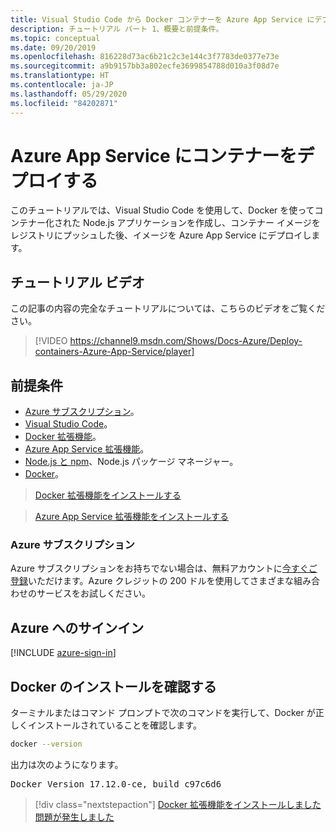 ```yaml
---
title: Visual Studio Code から Docker コンテナーを Azure App Service にデプロイする
description: チュートリアル パート 1、概要と前提条件。
ms.topic: conceptual
ms.date: 09/20/2019
ms.openlocfilehash: 816228d73ac6b21c2c3e144c3f7783de0377e73e
ms.sourcegitcommit: a9b9157bb3a802ecfe3699854788d010a3f08d7e
ms.translationtype: HT
ms.contentlocale: ja-JP
ms.lasthandoff: 05/29/2020
ms.locfileid: "84202871"
---
```

# <a name="deploy-containers-to-azure-app-service"></a>Azure App Service にコンテナーをデプロイする

このチュートリアルでは、Visual Studio Code を使用して、Docker を使ってコンテナー化された Node.js アプリケーションを作成し、コンテナー イメージをレジストリにプッシュした後、イメージを Azure App Service にデプロイします。

## <a name="walkthrough-video"></a>チュートリアル ビデオ

この記事の内容の完全なチュートリアルについては、こちらのビデオをご覧ください。

> [!VIDEO https://channel9.msdn.com/Shows/Docs-Azure/Deploy-containers-Azure-App-Service/player]

## <a name="prerequisites"></a>前提条件

- [Azure サブスクリプション](#azure-subscription)。
- [Visual Studio Code](https://code.visualstudio.com/)。
- [Docker 拡張機能](https://marketplace.visualstudio.com/items?itemName=ms-azuretools.vscode-docker)。
- [Azure App Service 拡張機能](https://marketplace.visualstudio.com/items?itemName=ms-azuretools.vscode-azureappservice)。
- [Node.js と npm](https://nodejs.org/en/download)、Node.js パッケージ マネージャー。
- [Docker](https://www.docker.com/community-edition)。

> <a class="tutorial-install-extension-btn" href="https://marketplace.visualstudio.com/items?itemName=ms-azuretools.vscode-docker">Docker 拡張機能をインストールする</a>

> <a class="tutorial-install-extension-btn" href="https://marketplace.visualstudio.com/items?itemName=ms-azuretools.vscode-azureappservice">Azure App Service 拡張機能をインストールする</a>

### <a name="azure-subscription"></a>Azure サブスクリプション

Azure サブスクリプションをお持ちでない場合は、無料アカウントに[今すぐご登録](https://azure.microsoft.com/free/?utm_source=campaign&utm_campaign=vscode-tutorial-docker-extension&mktingSource=vscode-tutorial-docker-extension)いただけます。Azure クレジットの 200 ドルを使用してさまざまな組み合わせのサービスをお試しください。

## <a name="sign-in-to-azure"></a>Azure へのサインイン

[!INCLUDE [azure-sign-in](includes/azure-sign-in.md)]

## <a name="verify-docker-install"></a>Docker のインストールを確認する

ターミナルまたはコマンド プロンプトで次のコマンドを実行して、Docker が正しくインストールされていることを確認します。

```bash
docker --version
```

出力は次のようになります。

<pre>
Docker Version 17.12.0-ce, build c97c6d6
</pre>

> [!div class="nextstepaction"]
> [Docker 拡張機能をインストールしました](tutorial-vscode-docker-node-02.md) [問題が発生しました](https://www.research.net/r/PWZWZ52?tutorial=docker-extension&step=getting-started)
